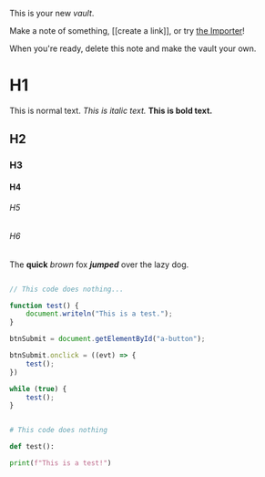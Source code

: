 This is your new *vault*.

Make a note of something, [[create a link]], or try [the Importer](https://help.obsidian.md/Plugins/Importer)!

When you're ready, delete this note and make the vault your own.

# H1
This is normal text.
*This is italic text.*
**This is bold text.**
## H2
### H3
#### H4

###### H5

###### H6

The **quick** *brown* fox ***jumped*** over the lazy dog.

``` javascript

// This code does nothing...

function test() {
	document.writeln("This is a test.");
}

btnSubmit = document.getElementById("a-button");

btnSubmit.onclick = ((evt) => {
	test();
})

while (true) {
	test();
}
```

``` python

# This code does nothing

def test():

print(f"This is a test!")
```